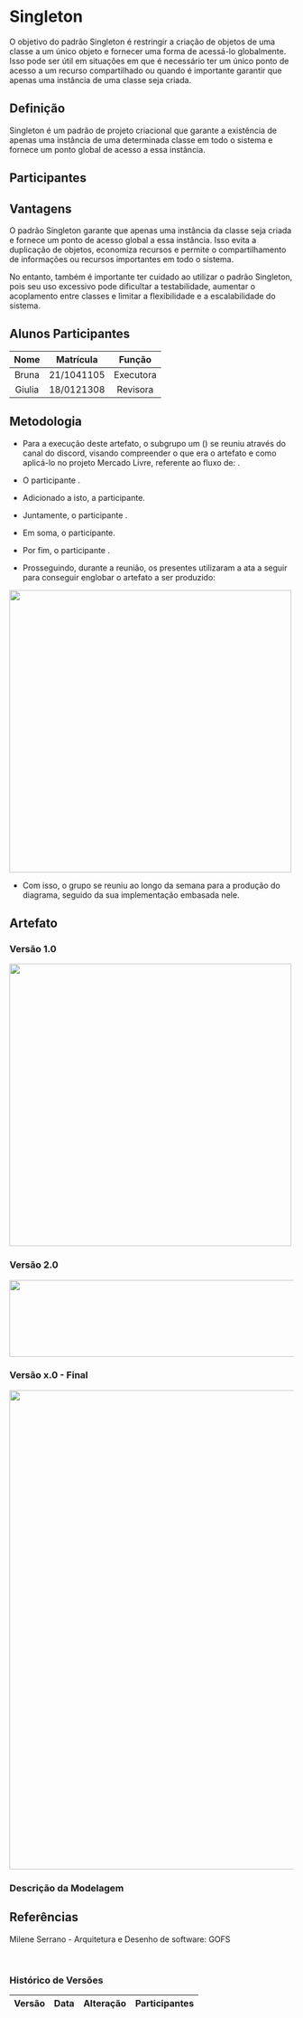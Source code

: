 # Singleton

O objetivo do padrão Singleton é restringir a criação de objetos de uma classe a um único objeto e fornecer uma forma de acessá-lo globalmente. Isso pode ser útil em situações em que é necessário ter um único ponto de acesso a um recurso compartilhado ou quando é importante garantir que apenas uma instância de uma classe seja criada.

## Definição
Singleton é um padrão de projeto criacional que garante a existência de apenas uma instância de uma determinada classe em todo o sistema e fornece um ponto global de acesso a essa instância.

## Participantes



## Vantagens
O padrão Singleton garante que apenas uma instância da classe seja criada e fornece um ponto de acesso global a essa instância. Isso evita a duplicação de objetos, economiza recursos e permite o compartilhamento de informações ou recursos importantes em todo o sistema.

No entanto, também é importante ter cuidado ao utilizar o padrão Singleton, pois seu uso excessivo pode dificultar a testabilidade, aumentar o acoplamento entre classes e limitar a flexibilidade e a escalabilidade do sistema.

## Alunos Participantes

| Nome | Matrícula | Função |
| :--: | :-------: | :----: |
| Bruna | 21/1041105 | Executora |
| Giulia | 18/0121308 | Revisora |

## Metodologia

* Para a execução deste artefato, o subgrupo um () se reuniu através do canal do discord, visando compreender o que era o artefato  e como aplicá-lo no projeto Mercado Livre, referente ao fluxo de: .

* O participante .

* Adicionado a isto, a participante.

* Juntamente, o participante .

* Em soma, o participante.

* Por fim, o participante .

* Prosseguindo, durante a reunião, os presentes utilizaram a ata a seguir para conseguir englobar o artefato a ser produzido:

<img src="./IMG/Padrões/gof/" width="500" height="">


* Com isso, o grupo se reuniu ao longo da semana para a produção do diagrama, seguido da sua implementação embasada nele.

## Artefato

### Versão 1.0
<img src="" width="500" height="">

### Versão 2.0
<img src="./IMG/GoF/GoF-Mercado_Livre_V2.jpg" width="585" height="136">

### Versão x.0 - Final
<img src="./IMG/GoF/GoF-Mercado_Livre_V3.png" width="1260" height="848">


### Descrição da Modelagem

## Referências
Milene Serrano - Arquitetura e Desenho de software: GOFS 

<br>

### Histórico de Versões

| Versão  |   Data   |                   Alteração                    | Participantes |
| :-----: | :------: | :--------------------------------------------: | :-----------: |
